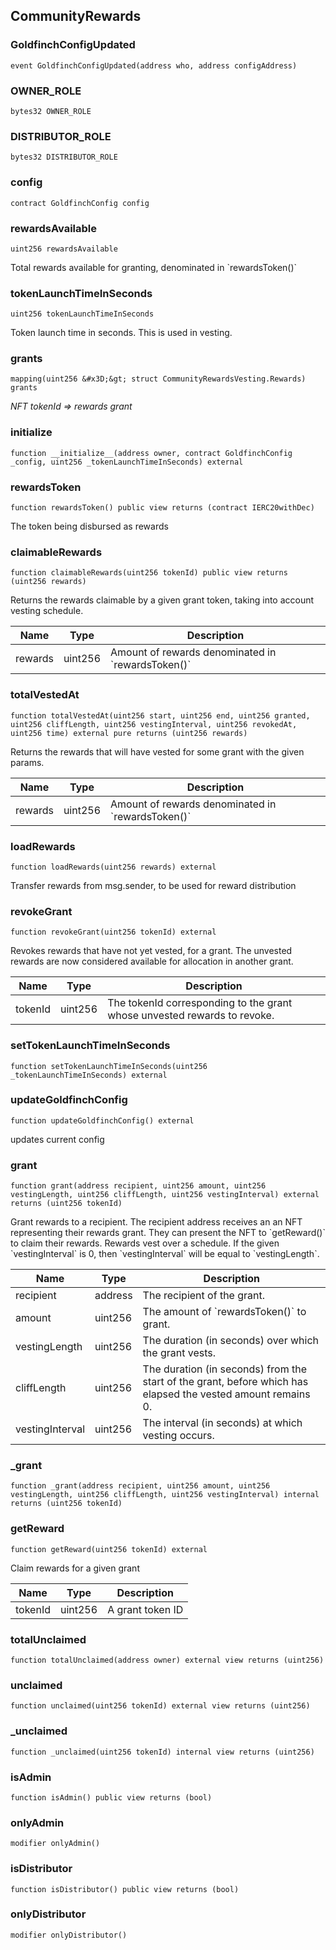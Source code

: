 ## CommunityRewards

### GoldfinchConfigUpdated

```solidity
event GoldfinchConfigUpdated(address who, address configAddress)
```

### OWNER_ROLE

```solidity
bytes32 OWNER_ROLE
```

### DISTRIBUTOR_ROLE

```solidity
bytes32 DISTRIBUTOR_ROLE
```

### config

```solidity
contract GoldfinchConfig config
```

### rewardsAvailable

```solidity
uint256 rewardsAvailable
```

Total rewards available for granting, denominated in &#x60;rewardsToken()&#x60;

### tokenLaunchTimeInSeconds

```solidity
uint256 tokenLaunchTimeInSeconds
```

Token launch time in seconds. This is used in vesting.

### grants

```solidity
mapping(uint256 &#x3D;&gt; struct CommunityRewardsVesting.Rewards) grants
```

_NFT tokenId &#x3D;&gt; rewards grant_

### __initialize__

```solidity
function __initialize__(address owner, contract GoldfinchConfig _config, uint256 _tokenLaunchTimeInSeconds) external
```

### rewardsToken

```solidity
function rewardsToken() public view returns (contract IERC20withDec)
```

The token being disbursed as rewards

### claimableRewards

```solidity
function claimableRewards(uint256 tokenId) public view returns (uint256 rewards)
```

Returns the rewards claimable by a given grant token, taking into
  account vesting schedule.

| Name | Type | Description |
| ---- | ---- | ----------- |
| rewards | uint256 | Amount of rewards denominated in &#x60;rewardsToken()&#x60; |

### totalVestedAt

```solidity
function totalVestedAt(uint256 start, uint256 end, uint256 granted, uint256 cliffLength, uint256 vestingInterval, uint256 revokedAt, uint256 time) external pure returns (uint256 rewards)
```

Returns the rewards that will have vested for some grant with the given params.

| Name | Type | Description |
| ---- | ---- | ----------- |
| rewards | uint256 | Amount of rewards denominated in &#x60;rewardsToken()&#x60; |

### loadRewards

```solidity
function loadRewards(uint256 rewards) external
```

Transfer rewards from msg.sender, to be used for reward distribution

### revokeGrant

```solidity
function revokeGrant(uint256 tokenId) external
```

Revokes rewards that have not yet vested, for a grant. The unvested rewards are
now considered available for allocation in another grant.

| Name | Type | Description |
| ---- | ---- | ----------- |
| tokenId | uint256 | The tokenId corresponding to the grant whose unvested rewards to revoke. |

### setTokenLaunchTimeInSeconds

```solidity
function setTokenLaunchTimeInSeconds(uint256 _tokenLaunchTimeInSeconds) external
```

### updateGoldfinchConfig

```solidity
function updateGoldfinchConfig() external
```

updates current config

### grant

```solidity
function grant(address recipient, uint256 amount, uint256 vestingLength, uint256 cliffLength, uint256 vestingInterval) external returns (uint256 tokenId)
```

Grant rewards to a recipient. The recipient address receives an
  an NFT representing their rewards grant. They can present the NFT to &#x60;getReward()&#x60;
  to claim their rewards. Rewards vest over a schedule. If the given &#x60;vestingInterval&#x60;
  is 0, then &#x60;vestingInterval&#x60; will be equal to &#x60;vestingLength&#x60;.

| Name | Type | Description |
| ---- | ---- | ----------- |
| recipient | address | The recipient of the grant. |
| amount | uint256 | The amount of &#x60;rewardsToken()&#x60; to grant. |
| vestingLength | uint256 | The duration (in seconds) over which the grant vests. |
| cliffLength | uint256 | The duration (in seconds) from the start of the grant, before which has elapsed the vested amount remains 0. |
| vestingInterval | uint256 | The interval (in seconds) at which vesting occurs. |

### _grant

```solidity
function _grant(address recipient, uint256 amount, uint256 vestingLength, uint256 cliffLength, uint256 vestingInterval) internal returns (uint256 tokenId)
```

### getReward

```solidity
function getReward(uint256 tokenId) external
```

Claim rewards for a given grant

| Name | Type | Description |
| ---- | ---- | ----------- |
| tokenId | uint256 | A grant token ID |

### totalUnclaimed

```solidity
function totalUnclaimed(address owner) external view returns (uint256)
```

### unclaimed

```solidity
function unclaimed(uint256 tokenId) external view returns (uint256)
```

### _unclaimed

```solidity
function _unclaimed(uint256 tokenId) internal view returns (uint256)
```

### isAdmin

```solidity
function isAdmin() public view returns (bool)
```

### onlyAdmin

```solidity
modifier onlyAdmin()
```

### isDistributor

```solidity
function isDistributor() public view returns (bool)
```

### onlyDistributor

```solidity
modifier onlyDistributor()
```

